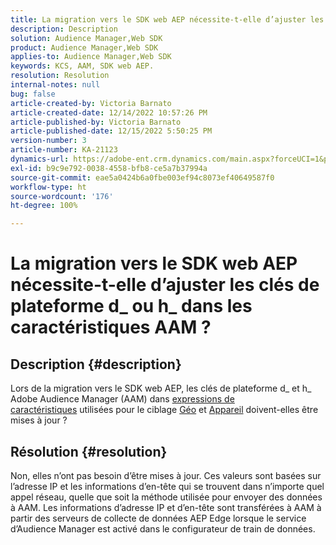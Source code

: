 ```yaml
---
title: La migration vers le SDK web AEP nécessite-t-elle d’ajuster les clés de plateforme d_ ou h_ dans les caractéristiques AAM ?
description: Description
solution: Audience Manager,Web SDK
product: Audience Manager,Web SDK
applies-to: Audience Manager,Web SDK
keywords: KCS, AAM, SDK web AEP.
resolution: Resolution
internal-notes: null
bug: false
article-created-by: Victoria Barnato
article-created-date: 12/14/2022 10:57:26 PM
article-published-by: Victoria Barnato
article-published-date: 12/15/2022 5:50:25 PM
version-number: 3
article-number: KA-21123
dynamics-url: https://adobe-ent.crm.dynamics.com/main.aspx?forceUCI=1&pagetype=entityrecord&etn=knowledgearticle&id=4be71faa-027c-ed11-81ac-6045bd006149
exl-id: b9c9e792-0038-4558-bfb8-ce5a7b37994a
source-git-commit: eae5a0424b6a0fbe003ef94c8073ef40649587f0
workflow-type: ht
source-wordcount: '176'
ht-degree: 100%

---
```


# La migration vers le SDK web AEP nécessite-t-elle d’ajuster les clés de plateforme d_ ou h_ dans les caractéristiques AAM ?

## Description {#description}


Lors de la migration vers le SDK web AEP, les clés de plateforme d_ et h_ Adobe Audience Manager (AAM) dans [expressions de caractéristiques](https://experienceleague.adobe.com/docs/audience-manager/user-guide/features/traits/trait-variable-prefixes.html?lang=fr%29%20used%20for%20Geo%20%28https://experienceleague.adobe.com/docs/audience-manager/user-guide/features/traits/trait-geotarget-keys.html?lang=fr) utilisées pour le ciblage [Géo](https://experienceleague.adobe.com/docs/audience-manager/user-guide/features/traits/trait-geotarget-keys.html?lang=fr) et [Appareil](https://experienceleague.adobe.com/docs/audience-manager/user-guide/features/traits/trait-device-targeting.html?lang=fr) doivent-elles être mises à jour ?


## Résolution {#resolution}


Non, elles n’ont pas besoin d’être mises à jour. Ces valeurs sont basées sur l’adresse IP et les informations d’en-tête qui se trouvent dans n’importe quel appel réseau, quelle que soit la méthode utilisée pour envoyer des données à AAM. Les informations d’adresse IP et d’en-tête sont transférées à AAM à partir des serveurs de collecte de données AEP Edge lorsque le service d’Audience Manager est activé dans le configurateur de train de données.
